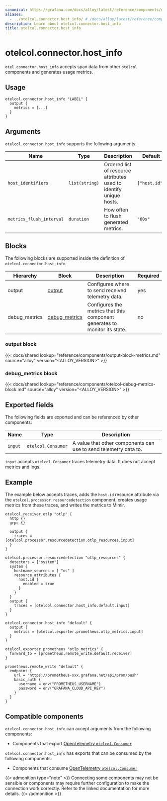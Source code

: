 ```yaml
---
canonical: https://grafana.com/docs/alloy/latest/reference/components/otelcol/otelcol.connector.host_info/
aliases:
  - ../otelcol.connector.host_info/ # /docs/alloy/latest/reference/components/otelcol.connector.host_info/
description: Learn about otelcol.connector.host_info
title: otelcol.connector.host_info
---
```


# otelcol.connector.host_info

`otel.connector.host_info` accepts span data from other `otelcol` components and generates usage metrics.

## Usage

```alloy
otelcol.connector.host_info "LABEL" {
  output {
    metrics = [...]
  }
}
```

## Arguments

`otelcol.connector.host_info` supports the following arguments:

| Name                     | Type           | Description                                                        | Default       | Required |
| ------------------------ | -------------- | ------------------------------------------------------------------ | ------------- | -------- |
| `host_identifiers`       | `list(string)` | Ordered list of resource attributes used to identify unique hosts. | `["host.id"]` | no       |
| `metrics_flush_interval` | `duration`     | How often to flush generated metrics.                              | `"60s"`       | no       |

## Blocks

The following blocks are supported inside the definition of
`otelcol.connector.host_info`:

| Hierarchy | Block      | Description                                       | Required |
| --------- | ---------- | ------------------------------------------------- | -------- |
| output    | [output][] | Configures where to send received telemetry data. | yes      |
debug_metrics | [debug_metrics][] | Configures the metrics that this component generates to monitor its state. | no

[output]: #output-block
[debug_metrics]: #debug_metrics-block

### output block

{{< docs/shared lookup="reference/components/output-block-metrics.md" source="alloy" version="<ALLOY_VERSION>" >}}

### debug_metrics block

{{< docs/shared lookup="reference/components/otelcol-debug-metrics-block.md" source="alloy" version="<ALLOY_VERSION>" >}}

## Exported fields

The following fields are exported and can be referenced by other components:

| Name    | Type               | Description                                                      |
| ------- | ------------------ | ---------------------------------------------------------------- |
| `input` | `otelcol.Consumer` | A value that other components can use to send telemetry data to. |

`input` accepts `otelcol.Consumer` traces telemetry data. It does not accept metrics and logs.

## Example

The example below accepts traces, adds the `host.id` resource attribute via the `otelcol.processor.resourcedetection` component,
creates usage metrics from these traces, and writes the metrics to Mimir.

```alloy
otelcol.receiver.otlp "otlp" {
  http {}
  grpc {}

  output {
    traces = [otelcol.processor.resourcedetection.otlp_resources.input]
  }
}

otelcol.processor.resourcedetection "otlp_resources" {
  detectors = ["system"]
  system {
    hostname_sources = [ "os" ]
    resource_attributes {
      host.id {
        enabled = true
      }
    }
  }
  output {
    traces = [otelcol.connector.host_info.default.input]
  }
}

otelcol.connector.host_info "default" {
  output {
    metrics = [otelcol.exporter.prometheus.otlp_metrics.input]
  }
}

otelcol.exporter.prometheus "otlp_metrics" {
  forward_to = [prometheus.remote_write.default.receiver]
}

prometheus.remote_write "default" {
  endpoint {
    url = "https://prometheus-xxx.grafana.net/api/prom/push"
    basic_auth {
      username = env("PROMETHEUS_USERNAME")
      password = env("GRAFANA_CLOUD_API_KEY")
    }
  }
}
```

<!-- START GENERATED COMPATIBLE COMPONENTS -->

## Compatible components

`otelcol.connector.host_info` can accept arguments from the following components:

- Components that export [OpenTelemetry `otelcol.Consumer`](../../../compatibility/#opentelemetry-otelcolconsumer-exporters)

`otelcol.connector.host_info` has exports that can be consumed by the following components:

- Components that consume [OpenTelemetry `otelcol.Consumer`](../../../compatibility/#opentelemetry-otelcolconsumer-consumers)

{{< admonition type="note" >}}
Connecting some components may not be sensible or components may require further configuration to make the connection work correctly.
Refer to the linked documentation for more details.
{{< /admonition >}}

<!-- END GENERATED COMPATIBLE COMPONENTS -->
